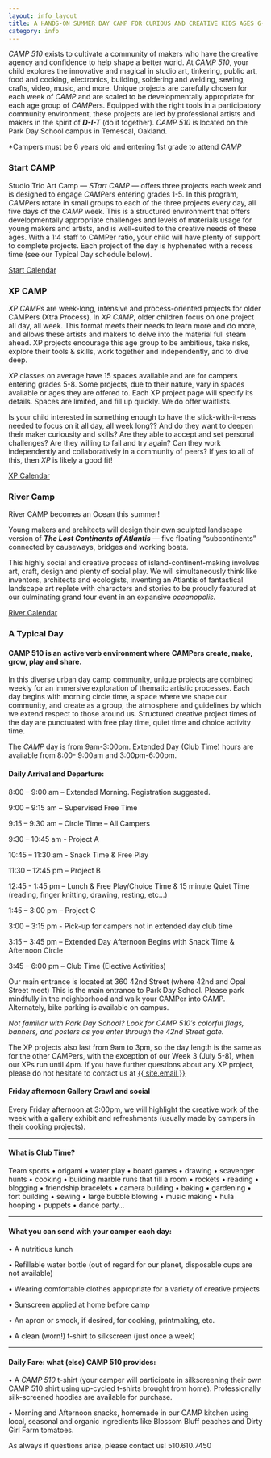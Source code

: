 ```yaml
---
layout: info_layout
title: A HANDS-ON SUMMER DAY CAMP FOR CURIOUS AND CREATIVE KIDS AGES 6-14
category: info
---
```


*CAMP 510* exists to cultivate a community of makers who have the creative agency and confidence to help shape a better world. At *CAMP 510*, your child explores the innovative and magical in studio art, tinkering, public art, food and cooking, electronics, building, soldering and welding, sewing, crafts, video, music, and more. Unique projects are carefully chosen for each week of *CAMP* and are scaled to be developmentally appropriate for each age group of *CAMP*ers. Equipped with the right tools in a participatory community environment, these projects are led by professional artists and makers in the spirit of **_D-I-T_** (do it together). *CAMP 510* is located on the Park Day School campus in Temescal, Oakland. 

*Campers must be 6 years old and entering 1st grade to attend _CAMP_

### Start CAMP

Studio Trio Art Camp — *STart CAMP* — offers three projects each week and is designed to engage *CAMP*ers entering grades 1-5. In this program, *CAMP*ers rotate in small groups to each of the three projects every day, all five days of the *CAMP* week. This is a structured environment that offers developmentally appropriate challenges and levels of materials usage for young makers and artists, and is well-suited to the creative needs of these ages. With a 1:4 staff to CAMPer ratio, your child will have plenty of support to complete projects. Each project of the day is hyphenated with a recess time (see our Typical Day schedule below).

<div class="center">
	<a href="start.html" class="btn btn-dark form-control">Start Calendar</a>
</div>

### XP CAMP

*XP CAMP*s are week-long, intensive and process-oriented projects for older CAMPers (Xtra Process). In *XP CAMP*, older children focus on one project all day, all week. This format meets their needs to learn more and do more, and allows these artists and makers to delve into the material full steam ahead. XP projects encourage this age group to be ambitious, take risks, explore their tools & skills, work together and independently, and to dive deep.

*XP* classes on average have 15 spaces available and are for campers entering grades 5-8. Some projects, due to their nature, vary in spaces available or ages they are offered to. Each XP project page will specify its details. Spaces are limited, and fill up quickly. We do offer waitlists.

Is your child interested in something enough to have the stick-with-it-ness needed to focus on it all day, all week long?? And do they want to deepen their maker curiousity and skills? Are they able to accept and set personal challenges? Are they willing to fail and try again? Can they work independently and collaboratively in a community of peers? If yes to all of this, then *XP* is likely a good fit! 

<div class="center">
	<a href="xp.html" class="btn btn-dark form-control">XP Calendar</a>
</div>

### River Camp 

River CAMP becomes an Ocean this summer!

Young makers and architects will design their own sculpted landscape version of **_The Lost Continents of Atlantis_** — five floating “subcontinents” connected by causeways, bridges and working boats.

This highly social and creative process of island-continent-making involves art, craft, design and plenty of social play. We will simultaneously think like inventors, architects and ecologists, inventing an Atlantis of fantastical landscape art replete with characters and stories to be proudly featured at our culminating grand tour event in an expansive *oceanopolis.*

<div class="center">
	<a href="river.html" class="btn btn-dark form-control">River Calendar</a>
</div>

### A Typical Day

#### __CAMP 510__ is an active verb environment where CAMPers create, make, grow, play and share.

In this diverse urban day camp community, unique projects are combined weekly for an immersive exploration of thematic artistic processes. Each day begins with morning circle time, a space where we shape our community, and create as a group, the atmosphere and guidelines by which we extend respect to those around us. Structured creative project times of the day are punctuated with free play time, quiet time and choice activity time. 

The *CAMP* day is from 9am-3:00pm. Extended Day (Club Time) hours are available from 8:00- 9:00am and 3:00pm-6:00pm.

#### Daily Arrival and Departure:

8:00 – 9:00 am     – Extended Morning. Registration suggested.

9:00 – 9:15 am     – Supervised Free Time

9:15 – 9:30 am     – Circle Time – All Campers

9:30 – 10:45 am  - Project A

10:45 – 11:30 am  - Snack Time & Free Play

11:30 – 12:45 pm   – Project B

12:45 - 1:45 pm     – Lunch & Free Play/Choice Time &  15 minute Quiet Time (reading, finger knitting, drawing, resting, etc…)

1:45 – 3:00 pm     – Project C

3:00 – 3:15 pm      - Pick-up for campers not in extended day club time

3:15 – 3:45 pm     – Extended Day Afternoon Begins with Snack Time & Afternoon Circle

3:45 – 6:00 pm     – Club Time (Elective Activities)

Our main entrance is located at 360 42nd Street (where 42nd and Opal Street meet) This is the main entrance to Park Day School. Please park mindfully in the neighborhood and walk your CAMPer into CAMP. Alternately, bike parking is available on campus.

*Not familiar with Park Day School? Look for CAMP 510′s colorful flags, banners, and posters as you enter through the 42nd Street gate.*

The XP projects also last from 9am to 3pm, so the day length is the same as for the other CAMPers, with the exception of our Week 3 (July 5-8), when our XPs run until 4pm.
If you have further questions about any XP project, please do not hesitate to contact us at <a href="mailto:{{ site.email }}">{{ site.email }}</a>

#### Friday afternoon Gallery Crawl and social

Every Friday afternoon at 3:00pm, we will highlight the creative work of the week with a gallery exhibit and refreshments (usually made by campers in their cooking projects).

---

#### What is Club Time?

Team sports • origami • water play • board games • drawing • scavenger hunts • cooking • building marble runs that fill a room • rockets • reading • blogging • friendship bracelets • camera building • baking • gardening • fort building • sewing • large bubble blowing • music making • hula hooping • puppets • dance party…

---

#### What you can send with your camper each day:

• A nutritious lunch

• Refillable water bottle (out of regard for our planet, disposable cups are not available)

• Wearing comfortable clothes appropriate for a variety of creative projects

• Sunscreen applied at home before camp 

• An apron or smock, if desired, for cooking, printmaking, etc.

• A clean (worn!) t-shirt to silkscreen (just once a week)

---

#### Daily Fare: what (else) CAMP 510 provides:

• A *CAMP 510* t-shirt (your camper will participate in silkscreening their own CAMP 510 shirt using up-cycled t-shirts brought from home). Professionally silk-screened hoodies are available for purchase.

• Morning and Afternoon snacks, homemade in our CAMP kitchen using local, seasonal and organic ingredients like Blossom Bluff peaches and Dirty Girl Farm tomatoes.

As always if questions arise, please contact us! 510.610.7450



